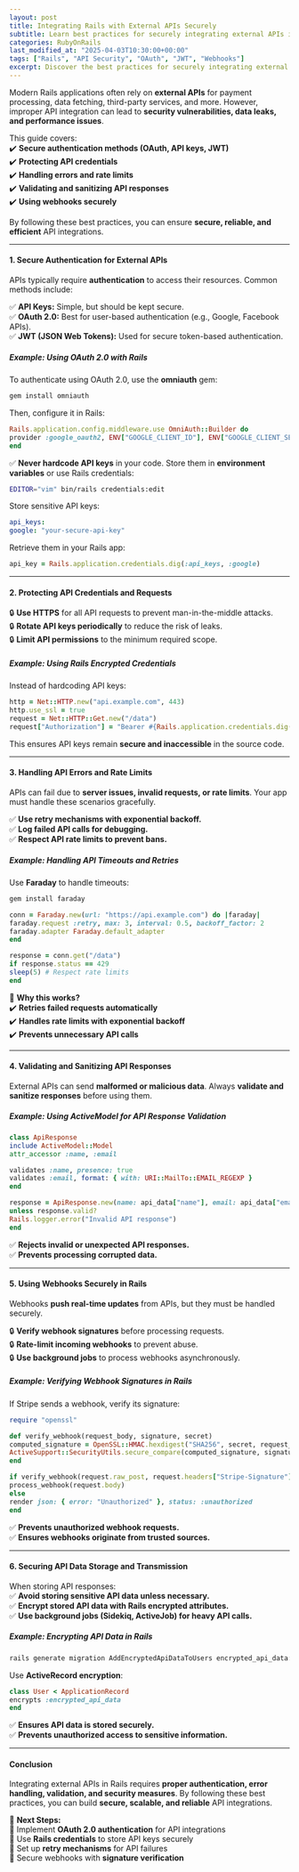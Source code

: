 ```yaml
---
layout: post  
title: Integrating Rails with External APIs Securely  
subtitle: Learn best practices for securely integrating external APIs in Ruby on Rails applications.  
categories: RubyOnRails
last_modified_at: "2025-04-03T10:30:00+00:00"
tags: ["Rails", "API Security", "OAuth", "JWT", "Webhooks"]  
excerpt: Discover the best practices for securely integrating external APIs in Rails applications, covering authentication methods, rate limiting, error handling, and data validation.  
---
```



Modern Rails applications often rely on **external APIs** for payment processing, data fetching, third-party services, and more. However, improper API integration can lead to **security vulnerabilities, data leaks, and performance issues**.

This guide covers:  
✔️ **Secure authentication methods (OAuth, API keys, JWT)**  
✔️ **Protecting API credentials**  
✔️ **Handling errors and rate limits**  
✔️ **Validating and sanitizing API responses**  
✔️ **Using webhooks securely**

By following these best practices, you can ensure **secure, reliable, and efficient** API integrations.

---

#### **1. Secure Authentication for External APIs**
APIs typically require **authentication** to access their resources. Common methods include:

✅ **API Keys:** Simple, but should be kept secure.  
✅ **OAuth 2.0:** Best for user-based authentication (e.g., Google, Facebook APIs).  
✅ **JWT (JSON Web Tokens):** Used for secure token-based authentication.

##### **Example: Using OAuth 2.0 with Rails**
To authenticate using OAuth 2.0, use the **omniauth** gem:  
```sh  
gem install omniauth  
```

Then, configure it in Rails:  
```rb  
Rails.application.config.middleware.use OmniAuth::Builder do  
provider :google_oauth2, ENV["GOOGLE_CLIENT_ID"], ENV["GOOGLE_CLIENT_SECRET"]  
end  
```

✅ **Never hardcode API keys** in your code. Store them in **environment variables** or use Rails credentials:  
```sh  
EDITOR="vim" bin/rails credentials:edit  
```

Store sensitive API keys:  
```yml  
api_keys:  
google: "your-secure-api-key"  
```

Retrieve them in your Rails app:  
```rb  
api_key = Rails.application.credentials.dig(:api_keys, :google)  
```

---

#### **2. Protecting API Credentials and Requests**
🔒 **Use HTTPS** for all API requests to prevent man-in-the-middle attacks.  
🔒 **Rotate API keys periodically** to reduce the risk of leaks.  
🔒 **Limit API permissions** to the minimum required scope.

##### **Example: Using Rails Encrypted Credentials**
Instead of hardcoding API keys:  
```rb  
http = Net::HTTP.new("api.example.com", 443)  
http.use_ssl = true  
request = Net::HTTP::Get.new("/data")  
request["Authorization"] = "Bearer #{Rails.application.credentials.dig(:api_keys, :external_service)}"  
```

This ensures API keys remain **secure and inaccessible** in the source code.

---

#### **3. Handling API Errors and Rate Limits**
APIs can fail due to **server issues, invalid requests, or rate limits**. Your app must handle these scenarios gracefully.

✅ **Use retry mechanisms with exponential backoff.**  
✅ **Log failed API calls for debugging.**  
✅ **Respect API rate limits to prevent bans.**

##### **Example: Handling API Timeouts and Retries**
Use **Faraday** to handle timeouts:  
```sh  
gem install faraday  
```

```rb  
conn = Faraday.new(url: "https://api.example.com") do |faraday|  
faraday.request :retry, max: 3, interval: 0.5, backoff_factor: 2  
faraday.adapter Faraday.default_adapter  
end

response = conn.get("/data")  
if response.status == 429  
sleep(5) # Respect rate limits  
end  
```

🚀 **Why this works?**  
✔️ **Retries failed requests automatically**  
✔️ **Handles rate limits with exponential backoff**  
✔️ **Prevents unnecessary API calls**

---

#### **4. Validating and Sanitizing API Responses**
External APIs can send **malformed or malicious data**. Always **validate and sanitize responses** before using them.

##### **Example: Using ActiveModel for API Response Validation**
```rb  
class ApiResponse  
include ActiveModel::Model  
attr_accessor :name, :email

validates :name, presence: true  
validates :email, format: { with: URI::MailTo::EMAIL_REGEXP }  
end

response = ApiResponse.new(name: api_data["name"], email: api_data["email"])  
unless response.valid?  
Rails.logger.error("Invalid API response")  
end  
```

✅ **Rejects invalid or unexpected API responses.**  
✅ **Prevents processing corrupted data.**

---

#### **5. Using Webhooks Securely in Rails**
Webhooks **push real-time updates** from APIs, but they must be handled securely.

🔒 **Verify webhook signatures** before processing requests.  
🔒 **Rate-limit incoming webhooks** to prevent abuse.  
🔒 **Use background jobs** to process webhooks asynchronously.

##### **Example: Verifying Webhook Signatures in Rails**
If Stripe sends a webhook, verify its signature:  
```rb  
require "openssl"

def verify_webhook(request_body, signature, secret)  
computed_signature = OpenSSL::HMAC.hexdigest("SHA256", secret, request_body)  
ActiveSupport::SecurityUtils.secure_compare(computed_signature, signature)  
end

if verify_webhook(request.raw_post, request.headers["Stripe-Signature"], ENV["STRIPE_SECRET"])  
process_webhook(request.body)  
else  
render json: { error: "Unauthorized" }, status: :unauthorized  
end  
```

✅ **Prevents unauthorized webhook requests.**  
✅ **Ensures webhooks originate from trusted sources.**

---

#### **6. Securing API Data Storage and Transmission**
When storing API responses:  
✅ **Avoid storing sensitive API data unless necessary.**  
✅ **Encrypt stored API data with Rails encrypted attributes.**  
✅ **Use background jobs (Sidekiq, ActiveJob) for heavy API calls.**

##### **Example: Encrypting API Data in Rails**
```sh  
rails generate migration AddEncryptedApiDataToUsers encrypted_api_data:text  
```

Use **ActiveRecord encryption**:  
```rb  
class User < ApplicationRecord  
encrypts :encrypted_api_data  
end  
```

✅ **Ensures API data is stored securely.**  
✅ **Prevents unauthorized access to sensitive information.**

---

#### **Conclusion**
Integrating external APIs in Rails requires **proper authentication, error handling, validation, and security measures**. By following these best practices, you can build **secure, scalable, and reliable** API integrations.

🚀 **Next Steps:**  
🔹 Implement **OAuth 2.0 authentication** for API integrations  
🔹 Use **Rails credentials** to store API keys securely  
🔹 Set up **retry mechanisms** for API failures  
🔹 Secure webhooks with **signature verification**
